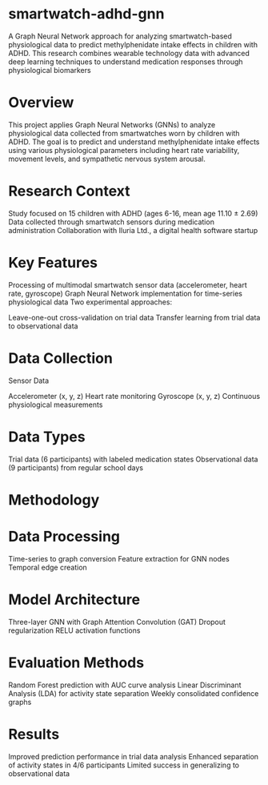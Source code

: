 # smartwatch-adhd-gnn
A Graph Neural Network approach for analyzing smartwatch-based physiological data to predict methylphenidate intake effects in children with ADHD. This research combines wearable technology data with advanced deep learning techniques to understand medication responses through physiological biomarkers
# Overview
This project applies Graph Neural Networks (GNNs) to analyze physiological data collected from smartwatches worn by children with ADHD. The goal is to predict and understand methylphenidate intake effects using various physiological parameters including heart rate variability, movement levels, and sympathetic nervous system arousal.
# Research Context

Study focused on 15 children with ADHD (ages 6-16, mean age 11.10 ± 2.69)
Data collected through smartwatch sensors during medication administration
Collaboration with Iluria Ltd., a digital health software startup

# Key Features

Processing of multimodal smartwatch sensor data (accelerometer, heart rate, gyroscope)
Graph Neural Network implementation for time-series physiological data
Two experimental approaches:

Leave-one-out cross-validation on trial data
Transfer learning from trial data to observational data



# Data Collection
Sensor Data

Accelerometer (x, y, z)
Heart rate monitoring
Gyroscope (x, y, z)
Continuous physiological measurements

# Data Types

Trial data (6 participants) with labeled medication states
Observational data (9 participants) from regular school days

# Methodology
# Data Processing

Time-series to graph conversion
Feature extraction for GNN nodes
Temporal edge creation

# Model Architecture

Three-layer GNN with Graph Attention Convolution (GAT)
Dropout regularization
RELU activation functions

# Evaluation Methods

Random Forest prediction with AUC curve analysis
Linear Discriminant Analysis (LDA) for activity state separation
Weekly consolidated confidence graphs

# Results

Improved prediction performance in trial data analysis
Enhanced separation of activity states in 4/6 participants
Limited success in generalizing to observational data
